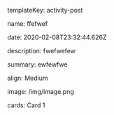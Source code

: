 templateKey: activity-post

name: ffefwef

date: 2020-02-08T23:32:44.626Z

description: fwefwefew

summary: ewfewfwe

align: Medium

image: /img/image.png

cards: Card 1
